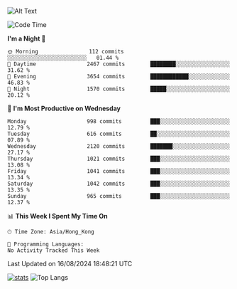 ![Alt Text](https://media.tenor.com/3Gehha8RO-sAAAAC/goose-dance.gif)

<!--START_SECTION:waka-->
![Code Time](http://img.shields.io/badge/Code%20Time-289%20hrs%2029%20mins-blue)

**I'm a Night 🦉** 

```text
🌞 Morning                112 commits         ░░░░░░░░░░░░░░░░░░░░░░░░░   01.44 % 
🌆 Daytime                2467 commits        ████████░░░░░░░░░░░░░░░░░   31.62 % 
🌃 Evening                3654 commits        ████████████░░░░░░░░░░░░░   46.83 % 
🌙 Night                  1570 commits        █████░░░░░░░░░░░░░░░░░░░░   20.12 % 
```
📅 **I'm Most Productive on Wednesday** 

```text
Monday                   998 commits         ███░░░░░░░░░░░░░░░░░░░░░░   12.79 % 
Tuesday                  616 commits         ██░░░░░░░░░░░░░░░░░░░░░░░   07.89 % 
Wednesday                2120 commits        ███████░░░░░░░░░░░░░░░░░░   27.17 % 
Thursday                 1021 commits        ███░░░░░░░░░░░░░░░░░░░░░░   13.08 % 
Friday                   1041 commits        ███░░░░░░░░░░░░░░░░░░░░░░   13.34 % 
Saturday                 1042 commits        ███░░░░░░░░░░░░░░░░░░░░░░   13.35 % 
Sunday                   965 commits         ███░░░░░░░░░░░░░░░░░░░░░░   12.37 % 
```


📊 **This Week I Spent My Time On** 

```text
🕑︎ Time Zone: Asia/Hong_Kong

💬 Programming Languages: 
No Activity Tracked This Week
```


 Last Updated on 16/08/2024 18:48:21 UTC
<!--END_SECTION:waka-->
[![stats](https://github-readme-stats-rose-phi.vercel.app/api?username=jxncted&count_private=true)](https://github.com/jxncted/github-readme-stats)
![Top Langs](https://github-readme-stats-rose-phi.vercel.app/api/top-langs/?username=jxncted\&layout=compact&hide=c,assembly,jupyter%20notebook)
